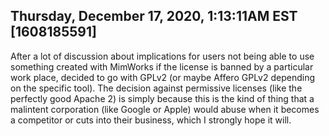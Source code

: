 ## Thursday, December 17, 2020, 1:13:11AM EST [1608185591]

After a lot of discussion about implications for users not being able to
use something created with MimWorks if the license is banned by a
particular work place, decided to go with GPLv2 (or maybe Affero GPLv2
depending on the specific tool). The decision against permissive
licenses (like the perfectly good Apache 2) is simply because this is
the kind of thing that a malintent corporation (like Google or Apple)
would abuse when it becomes a competitor or cuts into their business,
which I strongly hope it will.

